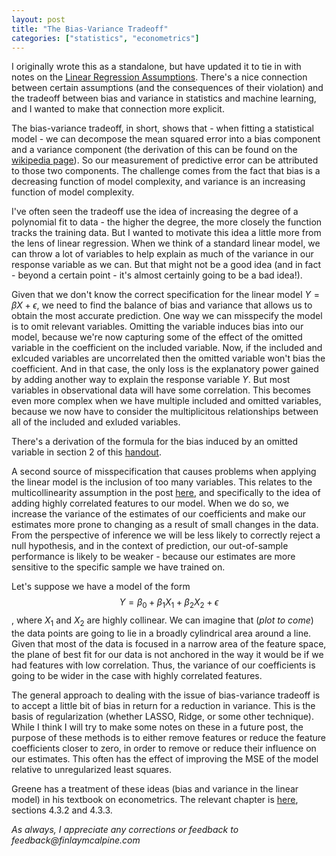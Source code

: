 ```yaml
---
layout: post
title: "The Bias-Variance Tradeoff"
categories: ["statistics", "econometrics"]
---
```


I originally wrote this as a standalone, but have updated it to tie in with notes on the [Linear Regression Assumptions](_posts/2024-04-15-the-linear-regression-model.md). There's a nice connection between certain assumptions (and the consequences of their violation) and the tradeoff between bias and variance in statistics and machine learning, and I wanted to make that connection more explicit.

The bias-variance tradeoff, in short, shows that - when fitting a statistical model - we can decompose the mean squared error into a bias component and a variance component (the derivation of this can be found on the [wikipedia page](https://en.wikipedia.org/wiki/Mean_squared_error#Estimator)). So our measurement of predictive error can be attributed to those two components. The challenge comes from the fact that bias is a decreasing function of model complexity, and variance is an increasing function of model complexity. 

I've often seen the tradeoff use the idea of increasing the degree of a polynomial fit to data - the higher the degree, the more closely the function tracks the training data. But I wanted to motivate this idea a little more from the lens of linear regression. When we think of a standard linear model, we can throw a lot of variables to help explain as much of the variance in our response variable as we can. But that might not be a good idea (and in fact - beyond a certain point - it's almost certainly going to be a bad idea!).

Given that we don't know the correct specification for the linear model $Y= \beta X + \epsilon$, we need to find the balance of bias and variance that allows us to obtain the most accurate prediction. One way we can misspecify the model is to omit relevant variables. Omitting the variable induces bias into our model, because we're now capturing some of the effect of the omitted variable in the coefficient on the included variable. Now, if the included and exlcuded variables are uncorrelated then the omitted variable won't bias the coefficient. And in that case, the only loss is the explanatory power gained by adding another way to explain the response variable _Y_. But most variables in observational data will have some correlation. This becomes even more complex when we have multiple included and omitted variables, because we now have to consider the multiplicitous relationships between all of the included and exluded variables.

There's a derivation of the formula for the bias induced by an omitted variable in section 2 of this [handout](https://are.berkeley.edu/courses/EEP118/spring2014/section/Handout5_student.pdf). 

A second source of misspecification that causes problems when applying the linear model is the inclusion of too many variables. This relates to the multicollinearity assumption in the post [here](_posts/2024-04-15-the-linear-regression-model.md), and specifically to the idea of adding highly correlated features to our model. When we do so, we increase the variance of the estimates of our coefficients and make our estimates more prone to changing as a result of small changes in the data. From the perspective of inference we will be less likely to correctly reject a null hypothesis, and in the context of prediction, our out-of-sample performance is likely to be weaker - because our estimates are more sensitive to the specific sample we have trained on.

Let's suppose we have a model of the form $$Y = \beta_{0} + \beta_{1}X_{1} + \beta_{2}X_{2} + \epsilon$$, where $X_{1}$ and $X_{2}$ are highly collinear. We can imagine that (_plot to come_) the data points are going to lie in a broadly cylindrical area around a line. Given that most of the data is focused in a narrow area of the feature space, the plane of best fit for our data is not anchored in the way it would be if we had features with low correlation. Thus, the variance of our coefficients is going to be wider in the case with highly correlated features.

The general approach to dealing with the issue of bias-variance tradeoff is to accept a little bit of bias in return for a reduction in variance. This is the basis of regularization (whether LASSO, Ridge, or some other technique). While I think I will try to make some notes on these in a future post, the purpose of these methods is to either remove features or reduce the feature coefficients closer to zero, in order to remove or reduce their influence on our estimates. This often has the effect of improving the MSE of the model relative to unregularized least squares.

Greene has a treatment of these ideas (bias and variance in the linear model) in his textbook on econometrics. The relevant chapter is [here](https://pages.stern.nyu.edu/~wgreene/MathStat/GreeneChapter4.pdf), sections 4.3.2 and 4.3.3.

_As always, I appreciate any corrections or feedback to feedback@finlaymcalpine.com_